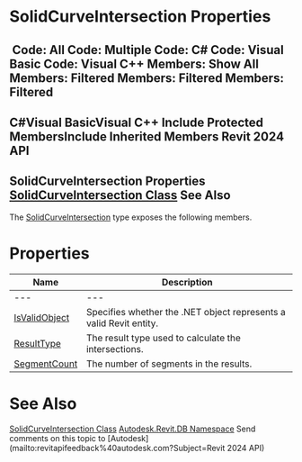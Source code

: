 # SolidCurveIntersection Properties

﻿
 Code: All Code: Multiple Code: C# Code: Visual Basic Code: Visual C++  Members: Show All Members: Filtered Members: Filtered Members: Filtered   
---  
C#Visual BasicVisual C++
Include Protected MembersInclude Inherited Members
Revit 2024 API  
---  
SolidCurveIntersection Properties  
[SolidCurveIntersection Class](888716e3-376f-c4db-abe3-4e826c799656.md "SolidCurveIntersection Class") See Also  
---  
The [SolidCurveIntersection](888716e3-376f-c4db-abe3-4e826c799656.md "SolidCurveIntersection Class") type exposes the following members.
# Properties
| Name | Description |
| --- | --- |
| --- | --- | --- |
| [IsValidObject](b86a385f-61b8-61b1-7bf0-e4885ee7b36c.md "IsValidObject Property") | Specifies whether the .NET object represents a valid Revit entity. |
| [ResultType](eed17220-441d-07ee-11d9-9dfd7d84b792.md "ResultType Property") | The result type used to calculate the intersections. |
| [SegmentCount](9a65a609-04a2-b980-d430-3cc651283213.md "SegmentCount Property") | The number of segments in the results. |

# See Also
[SolidCurveIntersection Class](888716e3-376f-c4db-abe3-4e826c799656.md "SolidCurveIntersection Class")
[Autodesk.Revit.DB Namespace](87546ba7-461b-c646-cbb1-2cb8f5bff8b2.md "Autodesk.Revit.DB Namespace")
Send comments on this topic to [Autodesk](mailto:revitapifeedback%40autodesk.com?Subject=Revit 2024 API)
